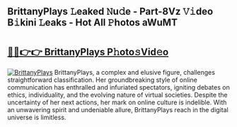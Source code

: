 ## BrittanyPlays 𝙻eaked 𝙽u𝚍e - Part-8Vz 𝚅𝚒deo B𝚒kini 𝙻eaks - Hot All 𝙿hotos aWuMT

# <h2><a href="http://ld1aea.urlbe.top/?page=BrittanyPlays">🔗🔗👉👉 BrittanyPlays P𝚑oto𝚜Vid𝚎o</a></h2>

[![BrittanyPlays](https://i.imgur.com/eBuTRDB.gif)](http://ld1aea.urlbe.top/?page=BrittanyPlays)
BrittanyPlays, a complex and elusive figure, challenges straightforward classification. Her groundbreaking style of online communication has enthralled and infuriated spectators, igniting debates on ethics, individuality, and the evolving nature of virtual societies. Despite the uncertainty of her next actions, her mark on online culture is indelible. With an unwavering spirit and undeniable allure, BrittanyPlays reach in the digital universe is limitless.
